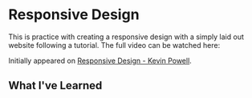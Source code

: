 # Responsive Design

This is practice with creating a responsive design with a simply laid out website following a tutorial. The full video can be watched here:

Initially appeared on
[Responsive Design - Kevin Powell](https://www.youtube.com/watch?v=bn-DQCifeQQ&ab_channel=KevinPowell).

## What I've Learned
